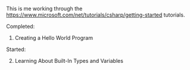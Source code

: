 This is me working through the https://www.microsoft.com/net/tutorials/csharp/getting-started tutorials.

Completed:

1. Creating a Hello World Program

Started:

2. Learning About Built-In Types and Variables